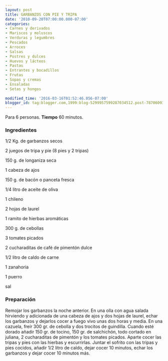 ```yaml
---
layout: post
title: GARBANZOS CON PIE Y TRIPA
date: '2010-09-20T07:00:00.000-07:00'
categories:
- Carnes y derivados
- Mariscos y moluscos
- Verduras y legumbres
- Pescados
- Arroces
- Salsas
- Postres y dulces
- Huevos y lácteos
- Pastas
- Entrantes y bocadillos
- Frutas
- Sopas y cremas
- Ensaladas
- Setas y hongos
 
modified_time: '2016-03-16T01:52:46.056-07:00'
blogger_id: tag:blogger.com,1999:blog-5299957599287034512.post-7870609367018029940
---
```


Para 6 personas.
<b>Tiempo</b> 60 minutos.

<h3>Ingredientes</h3>

1/2 Kg. de garbanzos secos

2 juegos de tripa y pie (8 pies y 2 tripas)

150 g. de longaniza seca

1 cabeza de ajos

150 g. de bacón o panceta fresca

1/4 litro de aceite de oliva

1 chileno

2 hojas de laurel

1 ramito de hierbas aromáticas

300 g. de cebollas

3 tomates picados

2 cucharaditas de café de pimentón dulce

1/2 litro de caldo de carne

1 zanahoria

1 puerro

sal

<h3>Preparación</h3>

Remojar los garbanzos la noche anterior. En una olla con agua salada hirviendo y adicionada de una cabeza de ajos y dos hojas de laurel, echar los garbanzos y dejarlos cocer a fuego vivo unas dos horas y media. En una cazuela, freír 300 gr. de cebolla y dos trocitos de guindilla. Cuando esté dorado añadir 150 gr. de tocino, 150 gr. de salchichón, todo cortado en juliana, 2 cucharaditas de pimentón y los tomates picados. Aparte cocer las tripas y pies con las hierbas y escurrirlas. Juntar el sofrito con las tripas y pies cocidos, añadir 1/2 litro de caldo, dejar cocer 10 minutos, echar los garbanzos y dejar cocer 10 minutos más.

